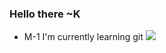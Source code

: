 ### Hello there ~K
- M-1 I'm currently learning git
![](https://c.tenor.com/WuOwfnsLcfYAAAAC/star-wars-obi-wan-kenobi.gif)


<!--
**PascalShox/PascalShox** is a ✨ _special_ ✨ repository because its `README.md` (this file) appears on your GitHub profile.

Here are some ideas to get you started:

- 🔭 I’m currently working on ...
- 🌱 I’m currently learning ...
- 👯 I’m looking to collaborate on ...
- 🤔 I’m looking for help with ...
- 💬 Ask me about ...
- 📫 How to reach me: ...
- 😄 Pronouns: ...
- ⚡ Fun fact: ...
-->


